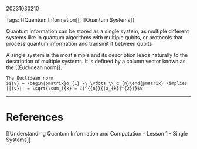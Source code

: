20231030210

Tags: [[Quantum Information]], [[Quantum Systems]]

Quantum information can be stored as a single system, as multiple different systems like in quantum algorithms with multiple qubits, or protocols that process quantum information and transmit it between qubits

A single system is the most simple and its description leads naturally to the description of multiple systems. It is defined by a column vector known as the [[Euclidean norm]]. 
```ad-info
The Euclidean norm
$${v} = \begin{pmatrix}α_{1} \\ \vdots \\ α_{n}\end{pmatrix} \implies ||{v}|| = \sqrt{\sum_{{k} = 1}^{{n}}{|a_{k}|^{2}}}$$
```

_____
# References 
[[Understanding Quantum Information and Computation - Lesson 1 - Single Systems]]